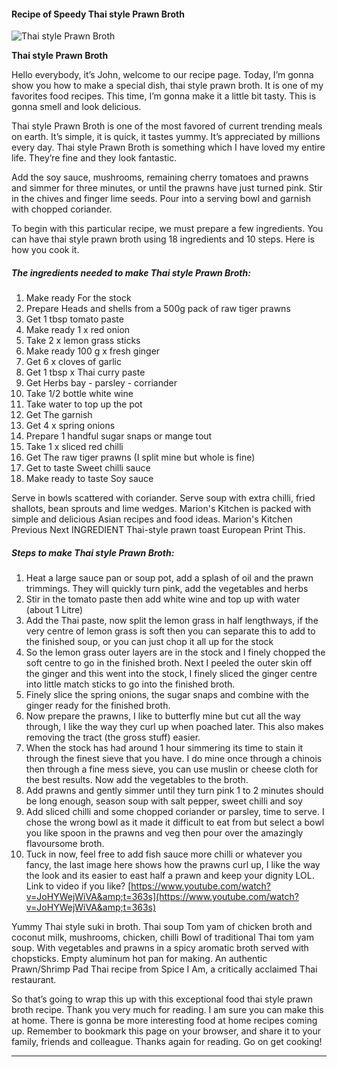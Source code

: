             

#### Recipe of Speedy Thai style Prawn Broth

![Thai style Prawn Broth](https://img-global.cpcdn.com/recipes/0a965ef6f63e0f5b/751x532cq70/thai-style-prawn-broth-recipe-main-photo.jpg)

**Thai style Prawn Broth**

Hello everybody, it’s John, welcome to our recipe page. Today, I’m gonna show you how to make a special dish, thai style prawn broth. It is one of my favorites food recipes. This time, I’m gonna make it a little bit tasty. This is gonna smell and look delicious.

Thai style Prawn Broth is one of the most favored of current trending meals on earth. It’s simple, it is quick, it tastes yummy. It’s appreciated by millions every day. Thai style Prawn Broth is something which I have loved my entire life. They’re fine and they look fantastic.

Add the soy sauce, mushrooms, remaining cherry tomatoes and prawns and simmer for three minutes, or until the prawns have just turned pink. Stir in the chives and finger lime seeds. Pour into a serving bowl and garnish with chopped coriander.

To begin with this particular recipe, we must prepare a few ingredients. You can have thai style prawn broth using 18 ingredients and 10 steps. Here is how you cook it.

##### The ingredients needed to make Thai style Prawn Broth:

1.  Make ready For the stock
2.  Prepare Heads and shells from a 500g pack of raw tiger prawns
3.  Get 1 tbsp tomato paste
4.  Make ready 1 x red onion
5.  Take 2 x lemon grass sticks
6.  Make ready 100 g x fresh ginger
7.  Get 6 x cloves of garlic
8.  Get 1 tbsp x Thai curry paste
9.  Get Herbs bay - parsley - corriander
10.  Take 1/2 bottle white wine
11.  Take water to top up the pot
12.  Get The garnish
13.  Get 4 x spring onions
14.  Prepare 1 handful sugar snaps or mange tout
15.  Take 1 x sliced red chilli
16.  Get The raw tiger prawns (I split mine but whole is fine)
17.  Get to taste Sweet chilli sauce
18.  Make ready to taste Soy sauce

Serve in bowls scattered with coriander. Serve soup with extra chilli, fried shallots, bean sprouts and lime wedges. Marion's Kitchen is packed with simple and delicious Asian recipes and food ideas. Marion's Kitchen Previous Next INGREDIENT Thai-style prawn toast European Print This.

##### Steps to make Thai style Prawn Broth:

1.  Heat a large sauce pan or soup pot, add a splash of oil and the prawn trimmings. They will quickly turn pink, add the vegetables and herbs
2.  Stir in the tomato paste then add white wine and top up with water (about 1 Litre)
3.  Add the Thai paste, now split the lemon grass in half lengthways, if the very centre of lemon grass is soft then you can separate this to add to the finished soup, or you can just chop it all up for the stock
4.  So the lemon grass outer layers are in the stock and I finely chopped the soft centre to go in the finished broth. Next I peeled the outer skin off the ginger and this went into the stock, I finely sliced the ginger centre into little match sticks to go into the finished broth.
5.  Finely slice the spring onions, the sugar snaps and combine with the ginger ready for the finished broth.
6.  Now prepare the prawns, I like to butterfly mine but cut all the way through, I like the way they curl up when poached later. This also makes removing the tract (the gross stuff) easier.
7.  When the stock has had around 1 hour simmering its time to stain it through the finest sieve that you have. I do mine once through a chinois then through a fine mess sieve, you can use muslin or cheese cloth for the best results. Now add the vegetables to the broth.
8.  Add prawns and gently simmer until they turn pink 1 to 2 minutes should be long enough, season soup with salt pepper, sweet chilli and soy
9.  Add sliced chilli and some chopped coriander or parsley, time to serve. I chose the wrong bowl as it made it difficult to eat from but select a bowl you like spoon in the prawns and veg then pour over the amazingly flavoursome broth.
10.  Tuck in now, feel free to add fish sauce more chilli or whatever you fancy, the last image here shows how the prawns curl up, I like the way the look and its easier to east half a prawn and keep your dignity LOL. Link to video if you like? [https://www.youtube.com/watch?v=JoHYWejWiVA&amp;t=363s](https://www.youtube.com/watch?v=JoHYWejWiVA&amp;t=363s)

Yummy Thai style suki in broth. Thai soup Tom yam of chicken broth and coconut milk, mushrooms, chicken, chilli Bowl of traditional Thai tom yam soup. With vegetables and prawns in a spicy aromatic broth served with chopsticks. Empty aluminum hot pan for making. An authentic Prawn/Shrimp Pad Thai recipe from Spice I Am, a critically acclaimed Thai restaurant.

So that’s going to wrap this up with this exceptional food thai style prawn broth recipe. Thank you very much for reading. I am sure you can make this at home. There is gonna be more interesting food at home recipes coming up. Remember to bookmark this page on your browser, and share it to your family, friends and colleague. Thanks again for reading. Go on get cooking!

* * *